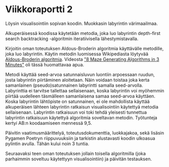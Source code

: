 # Viikkoraportti 2
Löysin visualisointiin sopivan koodin. Muokkasin labyrintin värimaailmaa.

Alkuperäisessä koodissa käytetään metodia, joka luo labyrintin depth-first search backtracking -algoritmin iteratiivisella lähestymistavalla.

Kirjoitin oman toteutuksen Aldous-Broderin algoritmia käyttävälle metodille, joka luo labyrintin. Käytin metodin luomisessa Wikipediasta löytyvää [Aldous-Broderin algoritmia](https://en.wikipedia.org/wiki/Maze_generation_algorithm#Aldous-Broder_algorithm). Videosta ["8 Maze Generating Algorithms in 3 Minutes"](https://www.youtube.com/watch?v=sVcB8vUFlmU) oli tässä huomattavaa apua.

Metodi käyttää seed-arvoa satunnaisluvun luontiin arpoessaan ruudun, josta labyrintin piirtäminen aloitetaan. Näin voidaan toistaa joka kerta samanlainen (pseudo)satunnainen labyrintti samalla seed-arvolla. Labyrinttia ei tarvitse tallettaa sellaisenaan, koska labyrintin voi myöhemmin piirtää uudelleen täsmälleen samanlaisena samaa seed-arvoa käyttäen. Koska labyrintin lähtöpiste on satunnainen, ei ole mahdollista käyttää alkuperäisen lähteen labyrintin ratkaisun visualisointiin käytettyä metodia sellaisenaan. Labyrintin ratkaisuun voi toki tehdä yleisesti tunnettua labyrintin ratkaisuun käytettyä algoritmia soveltavan metodin. Työtunteja kertyi AB:n koodaamiseen mennessä 9,5.

Päivitin vaatimusmäärittelyä, toteutusdokumenttia, luokkajakoa, sekä lisäsin Pygamen Poetryn riippuvuuksiin ja tarkistin alustavasti koodin ulkoasua pylintin avulla. Tähän kului noin 3 tuntia.

Seuraavaksi teen oman toteutuksen jollain toisella algoritmilla (joka parhaimmin soveltuu käytettyyn visualisointiin) ja päivitän testauksen.
